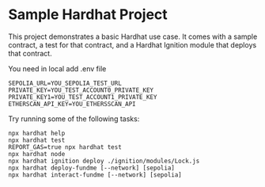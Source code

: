 # Sample Hardhat Project

This project demonstrates a basic Hardhat use case. It comes with a sample contract, a test for that contract, and a Hardhat Ignition module that deploys that contract.

You need in local add .env file
```
SEPOLIA_URL=YOU_SEPOLIA_TEST_URL
PRIVATE_KEY=YOU_TEST_ACCOUNT0_PRIVATE_KEY
PRIVATE_KEY1=YOU_TEST_ACCOUNT1_PRIVATE_KEY
ETHERSCAN_API_KEY=YOU_ETHERSSCAN_API
```

Try running some of the following tasks:

```shell
npx hardhat help
npx hardhat test
REPORT_GAS=true npx hardhat test
npx hardhat node
npx hardhat ignition deploy ./ignition/modules/Lock.js
npx hardhat deploy-fundme [--network] [sepolia]
npx hardhat interact-fundme [--network] [sepolia]
```

